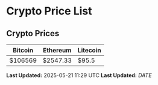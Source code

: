# Crypto Price List

## Crypto Prices
| Bitcoin | Ethereum | Litecoin |
| ------- | -------- | -------- |
| $106569 | $2547.33 | $95.5 |
**Last Updated:** 2025-05-21 11:29 UTC
**Last Updated:** $DATE$
